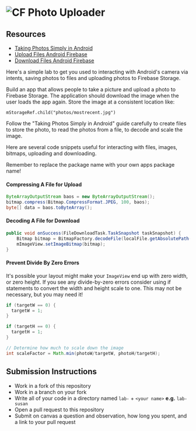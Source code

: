 # ![CF](http://i.imgur.com/7v5ASc8.png) Photo Uploader

## Resources  
* [Taking Photos Simply in Android](https://developer.android.com/training/camera/photobasics.html)
* [Upload Files Android Firebase](https://firebase.google.com/docs/storage/android/upload-files)
* [Download Files Android Firebase](https://firebase.google.com/docs/storage/android/download-files)

Here's a simple lab to get you used to interacting with Android's camera via
intents, saving photos to files and uploading photos to Firebase Storage.

Build an app that allows people to take a picture and upload a photo to
Firebase Storage. The application should download the image when the user loads
the app again. Store the image at a consistent location like:

```
mStorageRef.child("photos/mostrecent.jpg")
```

Follow the "Taking Photos Simply in Android" guide carefully to create files to
store the photo, to read the photos from a file, to decode and scale the image.

Here are several code snippets useful for interacting with files, images,
bitmaps, uploading and downloading.

Remember to replace the package name with your own apps package name!

#### Compressing A File for Upload
```java
ByteArrayOutputStream baos = new ByteArrayOutputStream();
bitmap.compress(Bitmap.CompressFormat.JPEG, 100, baos);
byte[] data = baos.toByteArray();
```

#### Decoding A File for Download
```java
public void onSuccess(FileDownloadTask.TaskSnapshot taskSnapshot) {
    Bitmap bitmap = BitmapFactory.decodeFile(localFile.getAbsolutePath());
    mImageView.setImageBitmap(bitmap);
}
```

#### Prevent Divide By Zero Errors
It's possible your layout might make your `ImageView` end up with zero width,
or zero height. If you see any divide-by-zero errors consider using if
statements to convert the width and height scale to one. This may not be
necessary, but you may need it!

```java
if (targetW == 0) {
  targetW = 1;
}

if (targetH == 0) {
  targetH = 1;
}

// Determine how much to scale down the image
int scaleFactor = Math.min(photoW/targetW, photoH/targetH);
```

## Submission Instructions
* Work in a fork of this repository
* Work in a branch on your fork
* Write all of your code in a directory named `lab-` + `<your name>` **e.g.** `lab-susan`
* Open a pull request to this repository
* Submit on canvas a question and observation, how long you spent, and a link to
  your pull request
